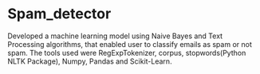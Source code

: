 # Spam_detector
Developed a machine learning model using Naive Bayes and Text Processing algorithms, that enabled user to classify emails as spam or not spam.
The tools used were RegExpTokenizer, corpus, stopwords(Python NLTK Package), Numpy, Pandas and Scikit-Learn.
